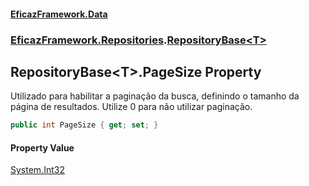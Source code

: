 #### [EficazFramework.Data](EficazFrameworkData.md 'EficazFramework Data')
### [EficazFramework.Repositories](EficazFrameworkData.md#EficazFramework_Repositories 'EficazFramework.Repositories').[RepositoryBase&lt;T&gt;](RepositoryBase_T_.md 'EficazFramework.Repositories.RepositoryBase&lt;T&gt;')
## RepositoryBase&lt;T&gt;.PageSize Property
Utilizado para habilitar a paginação da busca, definindo o tamanho da página de resultados. Utilize 0 para não utilizar paginação.  
```csharp
public int PageSize { get; set; }
```
#### Property Value
[System.Int32](https://docs.microsoft.com/en-us/dotnet/api/System.Int32 'System.Int32')
